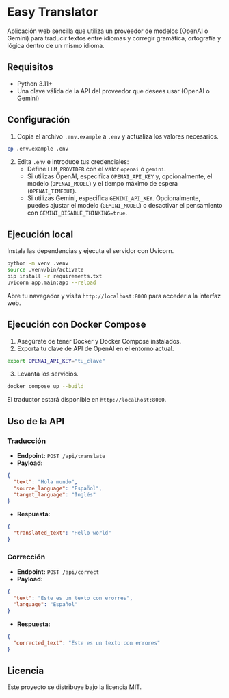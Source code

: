 # Easy Translator

Aplicación web sencilla que utiliza un proveedor de modelos (OpenAI o Gemini) para traducir textos entre idiomas y corregir gramática, ortografía y lógica dentro de un mismo idioma.

## Requisitos

- Python 3.11+
- Una clave válida de la API del proveedor que desees usar (OpenAI o Gemini)

## Configuración

1. Copia el archivo `.env.example` a `.env` y actualiza los valores necesarios.

```bash
cp .env.example .env
```

2. Edita `.env` e introduce tus credenciales:
   - Define `LLM_PROVIDER` con el valor `openai` o `gemini`.
   - Si utilizas OpenAI, especifica `OPENAI_API_KEY` y, opcionalmente, el modelo (`OPENAI_MODEL`) y el tiempo máximo de espera (`OPENAI_TIMEOUT`).
   - Si utilizas Gemini, especifica `GEMINI_API_KEY`. Opcionalmente, puedes ajustar el modelo (`GEMINI_MODEL`) o desactivar el pensamiento con `GEMINI_DISABLE_THINKING=true`.

## Ejecución local

Instala las dependencias y ejecuta el servidor con Uvicorn.

```bash
python -m venv .venv
source .venv/bin/activate
pip install -r requirements.txt
uvicorn app.main:app --reload
```

Abre tu navegador y visita `http://localhost:8000` para acceder a la interfaz web.

## Ejecución con Docker Compose

1. Asegúrate de tener Docker y Docker Compose instalados.
2. Exporta tu clave de API de OpenAI en el entorno actual.

```bash
export OPENAI_API_KEY="tu_clave"
```

3. Levanta los servicios.

```bash
docker compose up --build
```

El traductor estará disponible en `http://localhost:8000`.

## Uso de la API

### Traducción

- **Endpoint:** `POST /api/translate`
- **Payload:**

```json
{
  "text": "Hola mundo",
  "source_language": "Español",
  "target_language": "Inglés"
}
```

- **Respuesta:**

```json
{
  "translated_text": "Hello world"
}
```

### Corrección

- **Endpoint:** `POST /api/correct`
- **Payload:**

```json
{
  "text": "Este es un texto con erorres",
  "language": "Español"
}
```

- **Respuesta:**

```json
{
  "corrected_text": "Este es un texto con errores"
}
```

## Licencia

Este proyecto se distribuye bajo la licencia MIT.
